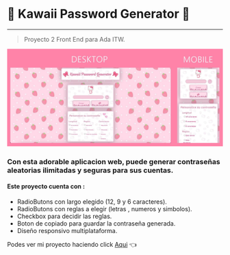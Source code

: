 # 🌷 Kawaii Password Generator 🌷

----
>Proyecto 2 Front End para Ada ITW.

<img src="https://raw.githubusercontent.com/solangeaimery/kawaiiPasswordGenerator/RamaDesarrollo/imagenes/desktop.jpg" alt="imagenDesktopYMobile">

### Con esta adorable aplicacion web, puede generar contraseñas aleatorias ilimitadas y seguras para sus cuentas. 

#### Este proyecto cuenta con : 
- RadioButons con largo elegido (12, 9 y 6 caracteres).
- RadioButons con reglas a elegir (letras , numeros y simbolos).
- Checkbox para decidir las reglas.
- Boton de copiado para guardar la contraseña generada.
- Diseño responsivo multiplataforma.   

Podes ver mi proyecto haciendo click [Aqui](https://solangeaimery.github.io/kawaiiPasswordGenerator/) 👈
